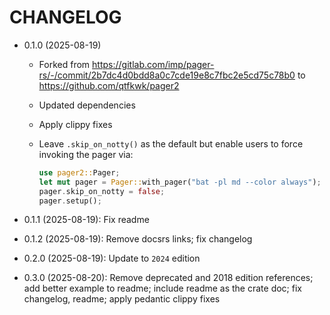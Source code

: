 # CHANGELOG

* 0.1.0 (2025-08-19)
    * Forked from <https://gitlab.com/imp/pager-rs/-/commit/2b7dc4d0bdd8a0c7cde19e8c7fbc2e5cd75c78b0> to <https://github.com/qtfkwk/pager2>
    * Updated dependencies
    * Apply clippy fixes
    * Leave `.skip_on_notty()` as the default but enable users to force invoking the pager via:

        ```rust
        use pager2::Pager;
        let mut pager = Pager::with_pager("bat -pl md --color always");
        pager.skip_on_notty = false;
        pager.setup();
        ```

* 0.1.1 (2025-08-19): Fix readme
* 0.1.2 (2025-08-19): Remove docsrs links; fix changelog
* 0.2.0 (2025-08-19): Update to `2024` edition
* 0.3.0 (2025-08-20): Remove deprecated and 2018 edition references; add better example to readme; include readme as the crate doc; fix changelog, readme; apply pedantic clippy fixes

